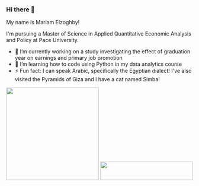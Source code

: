 ### Hi there 👋

My name is Mariam Elzoghby!

I'm pursuing a Master of Science in Applied Quantitative Economic Analysis and Policy at Pace University.


- 🔭 I’m currently working on a study investigating the effect of graduation year on earnings and primary job promotion
- 🌱 I’m learning how to code using Python in my data analytics course 
- ⚡ Fun fact: I can speak Arabic, specifically the Egyptian dialect! I've also visited the Pyramids of Giza and I have a cat named Simba!


<img src="https://github.com/mariamelzoghby/mariamelzoghby/assets/157535392/0cd560bd-6450-45b3-ba24-8908847cfa70" width="250">

<img src="https://github.com/mariamelzoghby/mariamelzoghby/assets/157535392/212f9547-645f-4fb7-942e-7a42f01c7d69" width="250" height="50">



<!--
**mariamelzoghby/mariamelzoghby** is a ✨ _special_ ✨ repository because its `README.md` (this file) appears on your GitHub profile.

Here are some ideas to get you started:
- 👯 I’m looking to collaborate on ...
- 🤔 I’m looking for help with ...
- 💬 Ask me about ...
- 📫 How to reach me: ...
- 😄 Pronouns: ...

-->
